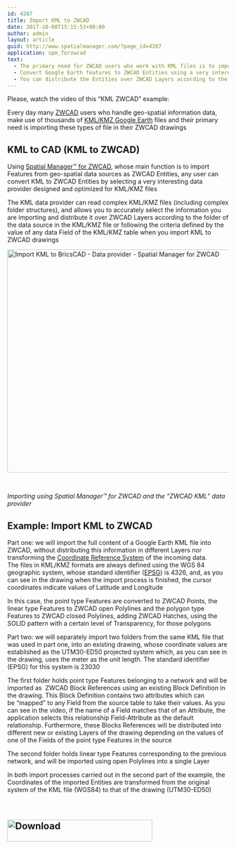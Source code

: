 ```yaml
---
id: 4287
title: Import KML to ZWCAD
date: 2017-10-08T15:15:53+00:00
author: admin
layout: article
guid: http://www.spatialmanager.com/?page_id=4287
application: spm_forzwcad
text:
  - The primary need for ZWCAD users who work with KML files is to import these kinds of files into their drawings
  - Convert Google Earth features to ZWCAD Entities using a very interesting data provider designed and optimized for KML/KMZ files
  - You can distribute the Entities over ZWCAD Layers according to the folder structures of the KML data source
---
```

Please, watch the video of this &#8220;KML ZWCAD&#8221; example:



<span class="hps alt-edited">Every day many <a href="https://www.zwsoft.com/zwcad/" target="_blank" rel="nofollow">ZWCAD</a> users who handle geo-spatial information data, make use of thousands of <a title="KML in Wikipedia" href="http://en.wikipedia.org/wiki/Keyhole_Markup_Language" target="_blank" rel="nofollow">KML/KMZ Google Earth</a> files and their primary need is importing these types of file in their ZWCAD drawings</span>

## KML to CAD (KML to ZWCAD)

Using <a href="http://www.spatialmanager.com/spm-forzwcad" target="_blank" rel="nofollow">Spatial Manager™ for ZWCAD</a>, whose main function is to import Features from geo-spatial data sources as ZWCAD Entities, any user can convert KML to ZWCAD Entities by selecting a very interesting data provider designed and optimized for KML/KMZ files

The KML data provider can read complex KML/KMZ files (including complex folder structures), and allows you to accurately select the information you are importing and distribute it over ZWCAD Layers according to the folder of the data source in the KML/KMZ file or following the criteria defined by the value of any data Field of the KML/KMZ table when you import KML to ZWCAD drawings

<a href="http://www.spatialmanager.com/wp-content/uploads/2017/10/Import-KML-to-ZWCAD-Data-provider-SPM-for-ZWCAD.png" target="_blank" rel="nofollow"><img class="aligncenter wp-image-4300" src="http://www.spatialmanager.com/wp-content/uploads/2017/10/Import-KML-to-ZWCAD-Data-provider-SPM-for-ZWCAD.png" alt="Import KML to BricsCAD - Data provider - Spatial Manager for ZWCAD" width="625" height="508" srcset="http://www.spatialmanager.com/wp-content/uploads/2017/10/Import-KML-to-ZWCAD-Data-provider-SPM-for-ZWCAD.png 840w, http://www.spatialmanager.com/wp-content/uploads/2017/10/Import-KML-to-ZWCAD-Data-provider-SPM-for-ZWCAD-300x244.png 300w, http://www.spatialmanager.com/wp-content/uploads/2017/10/Import-KML-to-ZWCAD-Data-provider-SPM-for-ZWCAD-768x624.png 768w, http://www.spatialmanager.com/wp-content/uploads/2017/10/Import-KML-to-ZWCAD-Data-provider-SPM-for-ZWCAD-624x507.png 624w" sizes="(max-width: 625px) 100vw, 625px" /></a>

&nbsp;

_Importing using Spatial Manager™ for ZWCAD and the &#8220;ZWCAD KML&#8221; data provider_

## Example: Import KML to ZWCAD

Part one: we will import the full content of a Google Earth KML file into ZWCAD, without distributing this information in different Layers nor transforming the <a title="CRS in Wikipedia" href="http://en.wikipedia.org/wiki/Spatial_reference_system" target="_blank" rel="nofollow">Coordinate Reference System</a> of the incoming data. The files in KML/KMZ formats are always defined using the WGS 84 geographic system, whose standard identifier (<a title="EPSG in Wikipedia" href="http://en.wikipedia.org/wiki/International_Association_of_Oil_%26_Gas_Producers#European_Petroleum_Survey_Group" target="_blank" rel="nofollow">EPSG</a>) is 4326, and, as you can see in the drawing when the import process is finished, the cursor coordinates indicate values of Latitude and Longitude

In this case, the point type Features are converted to ZWCAD Points, the linear type Features to ZWCAD open Polylines and the polygon type Features to ZWCAD closed Polylines, adding ZWCAD Hatches, using the SOLID pattern with a certain level of Transparency, for those polygons

Part two: we will separately import two folders from the same KML file that was used in part one, into an existing drawing, whose coordinate values are established as the UTM30-ED50 projected system which, as you can see in the drawing, uses the meter as the unit length. The standard identifier (EPSG) for this system is 23030

The first folder holds point type Features belonging to a network and will be imported as  ZWCAD Block References using an existing Block Definition in the drawing. This Block Definition contains two attributes which can be &#8220;mapped&#8221; to any Field from the source table to take their values. As you can see in the video, if the name of a Field matches that of an Attribute, the application selects this relationship Field-Attribute as the default relationship. Furthermore, these Blocks References will be distributed into different new or existing Layers of the drawing depending on the values of one of the Fields of the point type Features in the source

The second folder holds linear type Features corresponding to the previous network, and will be imported using open Polylines into a single Layer

In both import processes carried out in the second part of the example, the Coordinates of the imported Entities are transformed from the original system of the KML file (WGS84) to that of the drawing (UTM30-ED50)

&nbsp;

<h2 style="text-align: justify;">
  <a href="http://www.spatialmanager.com/download/spatial-manager-zwcad/" target="_blank" rel="nofollow"><img class="aligncenter wp-image-3306 size-full" src="http://www.spatialmanager.com/wp-content/uploads/2016/06/Download.png" alt="Download" width="330" height="50" srcset="http://www.spatialmanager.com/wp-content/uploads/2016/06/Download.png 330w, http://www.spatialmanager.com/wp-content/uploads/2016/06/Download-300x45.png 300w" sizes="(max-width: 330px) 100vw, 330px" /></a>
</h2>